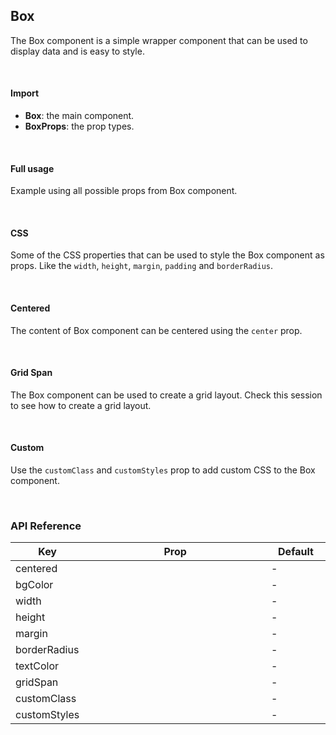 ## Box

The Box component is a simple wrapper component that can be used to display data and is easy to style.

<div>
	<LeSourceButton url="https://github.com/hiimlex/leux/tree/main/src/components/Box"></LeSourceButton>
</div>

<br/>

#### Import

<div>
	<ImportPreview></ImportPreview>
</div>

- **Box**: the main component.
- **BoxProps**: the prop types.

<br/>

#### Full usage

Example using all possible props from Box component.

<div>
	<BoxCompletePreview></BoxCompletePreview>
</div>

<br/>

#### CSS

Some of the CSS properties that can be used to style the Box component as props. Like the `width`, `height`, `margin`, `padding` and `borderRadius`.

<div>
	<BoxCssPreview></BoxCssPreview>
</div>

<br/>

#### Centered

The content of Box component can be centered using the `center` prop.

<div>
	<BoxCenteredPreview></BoxCenteredPreview>
</div>

<br/>

#### Grid Span

The Box component can be used to create a grid layout. Check <NavLink to="/layout/grid#span">this</NavLink> session to see how to create a grid layout.

<br/>

#### Custom

Use the `customClass` and `customStyles` prop to add custom CSS to the Box component.

<div>
	<BoxCustomPreview></BoxCustomPreview>
</div>

<br/>

### API Reference

<div>
<table>
<thead>
<tr>
<th width="10%">Key</th>
<th width="70%">Prop</th>
<th width="20%">Default</th>
</tr>
</thead>
<tbody>
<tr>
<td>centered</td>
<td><LeHighlighter code="'boolean'" language="tsx" style="soft" copy="'off'"></LeHighlighter></td>
<td>-</td>
</tr>
<tr>
<td>bgColor</td>
<td><LeHighlighter code="'primary' | 'secondary' | 'success' | 'danger' | 'warning' | 'default'" language="tsx" style="soft" copy="'off'"></LeHighlighter></td>
<td>-</td>
</tr>
<tr>
<td>width</td>
<td><LeHighlighter code="React.CSSProperties['width']" language="tsx" style="soft" copy="'off'"></LeHighlighter></td>
<td>-</td>
</tr>
<tr>
<td>height</td>
<td><LeHighlighter code="React.CSSProperties['height']" language="tsx" style="soft" copy="'off'"></LeHighlighter></td>
<td>-</td>
</tr>
<tr>
<td>margin</td>
<td><LeHighlighter code="React.CSSProperties['margin']" language="tsx" style="soft" copy="'off'"></LeHighlighter></td>
<td>-</td>
</tr>
<tr>
<td>borderRadius</td>
<td><LeHighlighter code="React.CSSProperties['borderRadius']" language="tsx" style="soft" copy="'off'"></LeHighlighter></td>
<td>-</td>
</tr>
<tr>
<td>textColor</td>
<td><LeHighlighter code="'dark' | 'light' | 'darker' | 'lighter'" language="tsx" style="soft" copy="'off'"></LeHighlighter></td>
<td>-</td>
</tr>
<tr>
<td>gridSpan</td>
<td><LeHighlighter code="{ 'row': 1, 'col': 0 }" language="tsx" style="soft" copy="'off'"></LeHighlighter></td>
<td>-</td>
</tr>
<tr>
<td>customClass</td>
<td><LeHighlighter code="'string'" language="tsx" style="soft" copy="'off'"></LeHighlighter></td>
<td>-</td>
</tr>
<tr>
<td>customStyles</td>
<td><LeHighlighter code="React.CSSProperties" language="tsx" style="soft" copy="'off'"></LeHighlighter></td>
<td>-</td>
</tr>
</tbody>
</table>
</div>

<br/>
